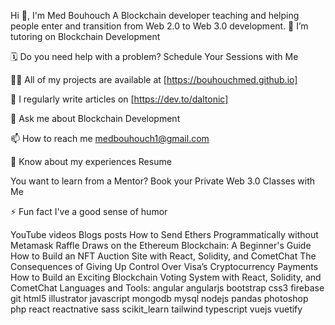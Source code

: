Hi 👋, I'm Med Bouhouch
A Blockchain developer teaching and helping people enter and transition from Web 2.0 to Web 3.0 development.
🌱 I’m tutoring on Blockchain Development

🗓️ Do you need help with a problem? Schedule Your Sessions with Me

👨‍💻 All of my projects are available at [https://bouhouchmed.github.io]

📝 I regularly write articles on [https://dev.to/daltonic]

💬 Ask me about Blockchain Development

📫 How to reach me medbouhouch1@gmail.com

📄 Know about my experiences Resume

You want to learn from a Mentor? Book your Private Web 3.0 Classes with Me

⚡ Fun fact I've a good sense of humor

YouTube videos
Blogs posts
How to Send Ethers Programmatically without Metamask
Raffle Draws on the Ethereum Blockchain: A Beginner's Guide
How to Build an NFT Auction Site with React, Solidity, and CometChat
The Consequences of Giving Up Control Over Visa’s Cryptocurrency Payments
How to Build an Exciting Blockchain Voting System with React, Solidity, and CometChat
Languages and Tools:
angular angularjs bootstrap css3 firebase git html5 illustrator javascript mongodb mysql nodejs pandas photoshop php react reactnative sass scikit_learn tailwind typescript vuejs vuetify

